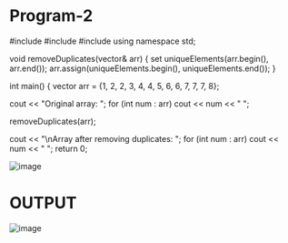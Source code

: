 # Program-2

#include <iostream>
#include <vector>
#include <set>
using namespace std;

void removeDuplicates(vector<int>& arr) {
    set<int> uniqueElements(arr.begin(), arr.end());
    arr.assign(uniqueElements.begin(), uniqueElements.end());
}

int main() {
    vector<int> arr = {1, 2, 2, 3, 4, 4, 5, 6, 6, 7, 7, 7, 8};

cout << "Original array: ";
for (int num : arr) cout << num << " ";

removeDuplicates(arr);

cout << "\nArray after removing duplicates: ";
for (int num : arr) cout << num << " ";
return 0;

![image](https://github.com/user-attachments/assets/d2deeab6-72c4-40f2-81f0-b2ae860f7f0f)

# OUTPUT


![image](https://github.com/user-attachments/assets/8ca044d3-1495-4f39-9a56-3800cf4ba0db)


